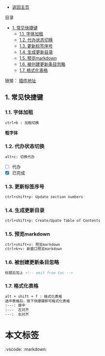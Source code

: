 - [返回主页](index)

目录
- [1. 常见快捷键](#1-常见快捷键)
  - [1.1. 字体加租](#11-字体加租)
  - [1.2. 代办状态切换](#12-代办状态切换)
  - [1.3. 更新标签序号](#13-更新标签序号)
  - [1.4. 生成更新目录](#14-生成更新目录)
  - [1.5. 预览markdown](#15-预览markdown)
  - [1.6. 被创建更新条目忽略](#16-被创建更新条目忽略)
  - [1.7. 格式化表格](#17-格式化表格)


链接： [插件地址](https://github.com/yzhang-gh/vscode-markdown)



## 1. 常见快捷键
### 1.1. 字体加租
```markdown
ctrl+b : 加租切换
```
**粗字体**
### 1.2. 代办状态切换
```markdown
alt+c: 切换代办
```
- [ ] 代办
- [x] 已完成

### 1.3. 更新标签序号
```markdown
ctrl+shift+p: Update section numbers
```
### 1.4. 生成更新目录
```markdown
ctrl+shift+p: Create/Upate Table of Contents
```
### 1.5. 预览markdown
```markdown
ctrl+shift+v: 预览markdown
ctrl+k+v: 新窗口预览markdown
```
### 1.6. 被创建更新条目忽略
```markdown
标题后加上 <!-- omit from toc -->
```

### 1.7. 格式化表格
```markdown
alt + shift + f : 格式化表格
选中表格后，按下快捷键即可格式化表格
:---: 居中
:---  左对齐
---:  右对齐
```

# 本文标签
:vscode:
:markdown:
